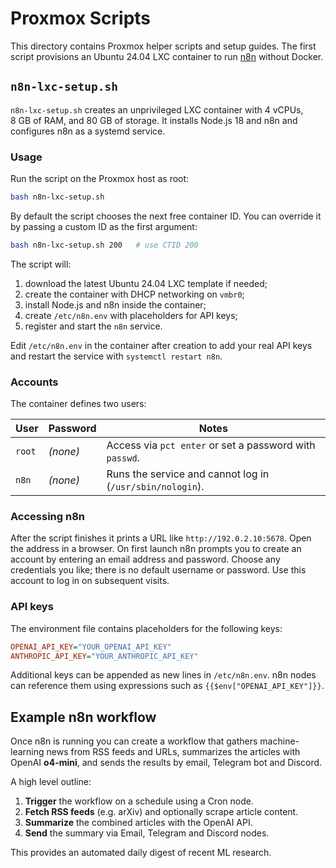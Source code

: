 # Proxmox Scripts

This directory contains Proxmox helper scripts and setup guides. The first
script provisions an Ubuntu 24.04 LXC container to run
[n8n](https://n8n.io/) without Docker.

## `n8n-lxc-setup.sh`

`n8n-lxc-setup.sh` creates an unprivileged LXC container with 4 vCPUs,
8&nbsp;GB of RAM, and 80&nbsp;GB of storage. It installs Node.js 18 and n8n and
configures n8n as a systemd service.

### Usage

Run the script on the Proxmox host as root:

```bash
bash n8n-lxc-setup.sh
```

By default the script chooses the next free container ID. You can override it by
passing a custom ID as the first argument:

```bash
bash n8n-lxc-setup.sh 200   # use CTID 200
```

The script will:

1. download the latest Ubuntu 24.04 LXC template if needed;
2. create the container with DHCP networking on `vmbr0`;
3. install Node.js and n8n inside the container;
4. create `/etc/n8n.env` with placeholders for API keys;
5. register and start the `n8n` service.

Edit `/etc/n8n.env` in the container after creation to add your real API keys
and restart the service with `systemctl restart n8n`.

### Accounts

The container defines two users:

| User | Password | Notes |
| ---- | -------- | ----- |
| `root` | *(none)* | Access via `pct enter` or set a password with `passwd`. |
| `n8n` | *(none)* | Runs the service and cannot log in (`/usr/sbin/nologin`). |

### Accessing n8n

After the script finishes it prints a URL like `http://192.0.2.10:5678`.
Open the address in a browser. On first launch n8n prompts you to create an
account by entering an email address and password. Choose any credentials you
like; there is no default username or password. Use this account to log in on
subsequent visits.

### API keys

The environment file contains placeholders for the following keys:

```ini
OPENAI_API_KEY="YOUR_OPENAI_API_KEY"
ANTHROPIC_API_KEY="YOUR_ANTHROPIC_API_KEY"
```

Additional keys can be appended as new lines in `/etc/n8n.env`. n8n nodes can
reference them using expressions such as `{{$env["OPENAI_API_KEY"]}}`.

## Example n8n workflow

Once n8n is running you can create a workflow that gathers machine-learning
news from RSS feeds and URLs, summarizes the articles with OpenAI
**o4-mini**, and sends the results by email, Telegram bot and Discord.

A high level outline:

1. **Trigger** the workflow on a schedule using a Cron node.
2. **Fetch RSS feeds** (e.g. arXiv) and optionally scrape article content.
3. **Summarize** the combined articles with the OpenAI API.
4. **Send** the summary via Email, Telegram and Discord nodes.

This provides an automated daily digest of recent ML research.
